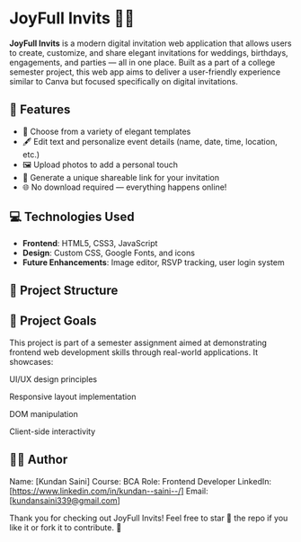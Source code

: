 # JoyFull Invits 🎉✨

**JoyFull Invits** is a modern digital invitation web application that allows users to create, customize, and share elegant invitations for weddings, birthdays, engagements, and parties — all in one place. Built as a part of a college semester project, this web app aims to deliver a user-friendly experience similar to Canva but focused specifically on digital invitations.

## 🌟 Features

- 🎨 Choose from a variety of elegant templates
- 🖋️ Edit text and personalize event details (name, date, time, location, etc.)
- 🖼️ Upload photos to add a personal touch
- 🔗 Generate a unique shareable link for your invitation
- 🌐 No download required — everything happens online!

## 💻 Technologies Used

- **Frontend**: HTML5, CSS3, JavaScript
- **Design**: Custom CSS, Google Fonts, and icons
- **Future Enhancements**: Image editor, RSVP tracking, user login system

## 📁 Project Structure



## 📌 Project Goals
This project is part of a semester assignment aimed at demonstrating frontend web development skills through real-world applications. It showcases:

UI/UX design principles

Responsive layout implementation

DOM manipulation

Client-side interactivity

## 🙋‍♂️ Author
Name: [Kundan Saini]
Course: BCA
Role: Frontend Developer
LinkedIn: [https://www.linkedin.com/in/kundan--saini--/]
Email: [kundansaini339@gmail.com]

Thank you for checking out JoyFull Invits! Feel free to star 🌟 the repo if you like it or fork it to contribute. 💖
